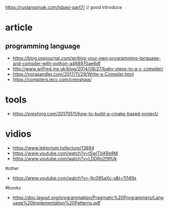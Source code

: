 https://ruslanspivak.com/lsbasi-part7/ // good introduce 



# article 
## programming language
* https://blog.usejournal.com/writing-your-own-programming-language-and-compiler-with-python-a468970ae6df
* http://www.wilfred.me.uk/blog/2014/08/27/baby-steps-to-a-c-compiler/
* https://norasandler.com/2017/11/29/Write-a-Compiler.html
* https://compilers.iecc.com/crenshaw/ 

# tools
* https://preshing.com/20170511/how-to-build-a-cmake-based-project/

# vidios
* https://www.lektorium.tv/lecture/13894
* https://www.youtube.com/watch?v=tSwITbXRe8M
* https://www.youtube.com/watch?v=LDDRn2f9fUk

#other
* https://www.youtube.com/watch?v=-9c095aXc-s&t=11149s

#books
* https://doc.lagout.org/programmation/Pragmatic%20Programmers/Language%20Implementation%20Patterns.pdf